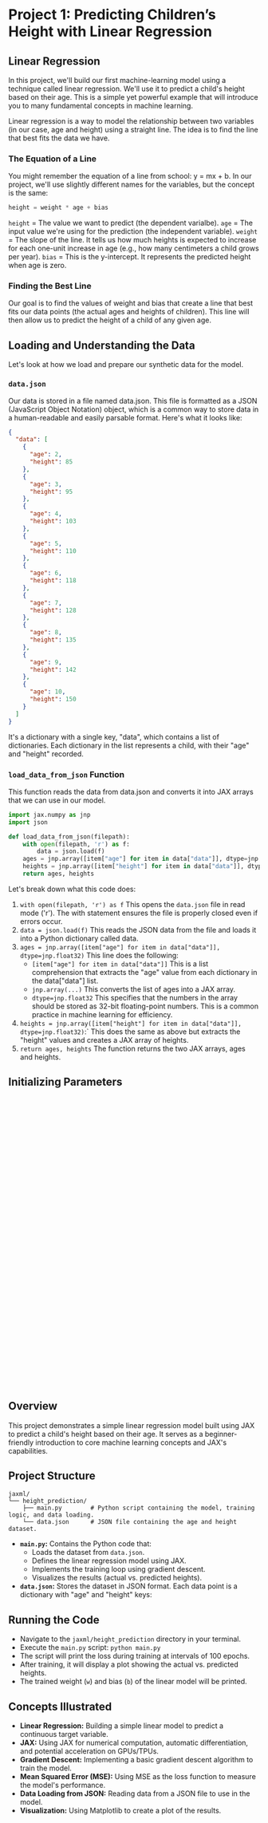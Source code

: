 # **Project 1:** Predicting Children’s Height with Linear Regression

## Linear Regression

In this project, we'll build our first machine-learning model using a technique called linear regression. We'll use it to predict a child's height based on their age. This is a simple yet powerful example that will introduce you to many fundamental concepts in machine learning.

Linear regression is a way to model the relationship between two variables (in our case, age and height) using a straight line. The idea is to find the line that best fits the data we have.

### The Equation of a Line

You might remember the equation of a line from school: y = mx + b. In our project, we'll use slightly different names for the variables, but the concept is the same:

```python
height = weight * age + bias
```

`height` = The value we want to predict (the dependent varialbe).
`age` = The input value we're using for the prediction (the independent variable).
`weight` = The slope of the line. It tells us how much heights is expected to increase for each one-unit increase in age (e.g., how many centimeters a child grows per year).
`bias` = This is the y-intercept. It represents the predicted height when age is zero.

### Finding the Best Line

Our goal is to find the values of weight and bias that create a line that best fits our data points (the actual ages and heights of children). This line will then allow us to predict the height of a child of any given age.

## Loading and Understanding the Data

Let's look at how we load and prepare our synthetic data for the model.

### `data.json`

Our data is stored in a file named data.json. This file is formatted as a JSON (JavaScript Object Notation) object, which is a common way to store data in a human-readable and easily parsable format. Here's what it looks like:

```json
{
  "data": [
    {
      "age": 2,
      "height": 85
    },
    {
      "age": 3,
      "height": 95
    },
    {
      "age": 4,
      "height": 103
    },
    {
      "age": 5,
      "height": 110
    },
    {
      "age": 6,
      "height": 118
    },
    {
      "age": 7,
      "height": 128
    },
    {
      "age": 8,
      "height": 135
    },
    {
      "age": 9,
      "height": 142
    },
    {
      "age": 10,
      "height": 150
    }
  ]
}
```

It's a dictionary with a single key, "data", which contains a list of dictionaries. Each dictionary in the list represents a child, with their "age" and "height" recorded.

### `load_data_from_json` Function

This function reads the data from data.json and converts it into JAX arrays that we can use in our model.

```python
import jax.numpy as jnp
import json

def load_data_from_json(filepath):
    with open(filepath, 'r') as f:
        data = json.load(f)
    ages = jnp.array([item["age"] for item in data["data"]], dtype=jnp.float32)
    heights = jnp.array([item["height"] for item in data["data"]], dtype=jnp.float32)
    return ages, heights
```

Let's break down what this code does:

1. `with open(filepath, 'r') as f` This opens the `data.json` file in read mode ('r'). The with statement ensures the file is properly closed even if errors occur.
2. `data = json.load(f)` This reads the JSON data from the file and loads it into a Python dictionary called data.
3. `ages = jnp.array([item["age"] for item in data["data"]], dtype=jnp.float32)` This line does the following:
   - `[item["age"] for item in data["data"]]` This is a list comprehension that extracts the "age" value from each dictionary in the data["data"] list.
   - `jnp.array(...)` This converts the list of ages into a JAX array.
   - `dtype=jnp.float32` This specifies that the numbers in the array should be stored as 32-bit floating-point numbers. This is a common practice in machine learning for efficiency.
4. `heights = jnp.array([item["height"] for item in data["data"]], dtype=jnp.float32)`:` This does the same as above but extracts the "height" values and creates a JAX array of heights.
5. `return ages, heights` The function returns the two JAX arrays, ages and heights.

## Initializing Parameters


<br />
<br />
<br />
<br />
<br />
<br />
<br />
<br />
<br />
<br />
<br />
<br />
<br />
<br />
<br />
<br />
<br />
<br />
<br />
<br />
<br />
<br />
<br />
<br />
<br />
<br />
<br />
<br />
<br />
<br />
<br />
<br />
<br />
<br />

## Overview

This project demonstrates a simple linear regression model built using JAX to predict a child's height based on their age. It serves as a beginner-friendly introduction to core machine learning concepts and JAX's capabilities.

## Project Structure

```
jaxml/
└── height_prediction/
    ├── main.py        # Python script containing the model, training logic, and data loading.
    └── data.json      # JSON file containing the age and height dataset.
```

- **`main.py`:** Contains the Python code that:
  - Loads the dataset from `data.json`.
  - Defines the linear regression model using JAX.
  - Implements the training loop using gradient descent.
  - Visualizes the results (actual vs. predicted heights).
- **`data.json`:** Stores the dataset in JSON format. Each data point is a dictionary with "age" and "height" keys:

## Running the Code

- Navigate to the `jaxml/height_prediction` directory in your terminal.
- Execute the `main.py` script: `python main.py`
- The script will print the loss during training at intervals of 100 epochs.
- After training, it will display a plot showing the actual vs. predicted heights.
- The trained weight (`w`) and bias (`b`) of the linear model will be printed.

## Concepts Illustrated

- **Linear Regression:** Building a simple linear model to predict a continuous target variable.
- **JAX:** Using JAX for numerical computation, automatic differentiation, and potential acceleration on GPUs/TPUs.
- **Gradient Descent:** Implementing a basic gradient descent algorithm to train the model.
- **Mean Squared Error (MSE):** Using MSE as the loss function to measure the model's performance.
- **Data Loading from JSON:** Reading data from a JSON file to use in the model.
- **Visualization:** Using Matplotlib to create a plot of the results.
